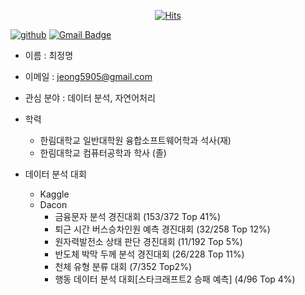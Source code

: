 <div align=center>
  
[![Hits](https://hits.seeyoufarm.com/api/count/incr/badge.svg?url=https%3A%2F%2Fgithub.com%2Fjeongmyeong)](https://github.com/jeongmyeong)

</div>

[![github](http://img.shields.io/badge/-Tech%20blog-black?style=flat-square&logo=github&link=https://github.com/jeongmyeong)](https://github.com/jeongmyeong) 
[![Gmail Badge](https://img.shields.io/badge/-Gmail-d14836?style=flat-square&logo=Gmail&logoColor=white&link=mailto:jeong5905@gmail.com)](mailto:jeong5905@gmail.com)
</div>

- 이름 : 최정명  
- 이메일 : jeong5905@gmail.com  
- 관심 분야 : 데이터 분석, 자연어처리  
- 학력
  - 한림대학교 일반대학원 융합소프트웨어학과 석사(재)
  - 한림대학교 컴퓨터공학과 학사 (졸)  
  
- 데이터 분석 대회
  - Kaggle
  - Dacon
    - 금융문자 분석 경진대회 (153/372 Top 41%)
    - 퇴근 시간 버스승차인원 예측 경진대회 (32/258 Top 12%)
    - 원자력발전소 상태 판단 경진대회 (11/192 Top 5%)
    - 반도체 박막 두께 분석 경진대회 (26/228 Top 11%)
    - 천체 유형 분류 대회 (7/352 Top2%)
    - 행동 데이터 분석 대회[스타크래프트2 승패 예측] (4/96 Top 4%) 
    


<!--
**JeongMyeong/JeongMyeong** is a ✨ _special_ ✨ repository because its `README.md` (this file) appears on your GitHub profile.

Here are some ideas to get you started:
[![Linkedin Badge](https://img.shields.io/badge/-LinkedIn-blue?style=flat-square&logo=Linkedin&logoColor=white&link=https://www.linkedin.com/in/seong-yun-byeon-8183a8113/)](https://www.linkedin.com/in/seong-yun-byeon-8183a8113/) 
- 🔭 I’m currently working on ...
- 🌱 I’m currently learning ...
- 👯 I’m looking to collaborate on ...
- 🤔 I’m looking for help with ...
- 💬 Ask me about ...
- 📫 How to reach me: ...
- 😄 Pronouns: ...
- ⚡ Fun fact: ...
-->

  </div>
